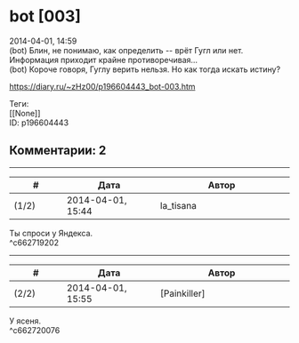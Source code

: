 bot [003]
=========

  
2014-04-01, 14:59  
 (bot) Блин, не понимаю, как определить -- врёт Гугл или нет. Информация приходит крайне противоречивая...   
 (bot) Короче говоря, Гуглу верить нельзя. Но как тогда искать истину?   
  
<https://diary.ru/~zHz00/p196604443_bot-003.htm>  
  
Теги:  
[[None]]  
ID: p196604443  


Комментарии: 2
--------------

  


---



|         #         |              Дата              |                     Автор                     |           ID           |
| --- | --- | --- | --- |
| (1/2) | 2014-04-01, 15:44 | la\_tisana | c662719202 |

  
 Ты спроси у Яндекса.   
 ^c662719202

---



|         #         |              Дата              |                     Автор                     |           ID           |
| --- | --- | --- | --- |
| (2/2) | 2014-04-01, 15:55 | [Painkiller] | c662720076 |

  
 У ясеня.   
 ^c662720076